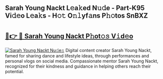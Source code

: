 ## Sarah Young Nackt L𝚎a𝚔ed N𝚞𝚍e - Part-K95 Vi𝚍𝚎o L𝚎a𝚔s - H𝚘𝚝 O𝚗𝚕yf𝚊ns P𝚑𝚘tos SnBXZ

# <h2><a href="http://kfey3c.oniu.top/?m=Sarah+Young+Nackt">🔗👉 🔴 Sarah Young Nackt P𝚑ot𝚘𝚜 V𝚒d𝚎o</a></h2>

[![Sarah Young Nackt Nu𝚍e𝚜](https://i.imgur.com/0qMVB7G.gif)](http://kfey3c.oniu.top/?m=Sarah+Young+Nackt)
Digital content creator Sarah Young Nackt, famed for sharing dance and lifestyle ideas, through performances and personal vlogs on social media. Compassionate mentor Sarah Young Nackt, recognized for their kindness and guidance in helping others reach their potential.  
